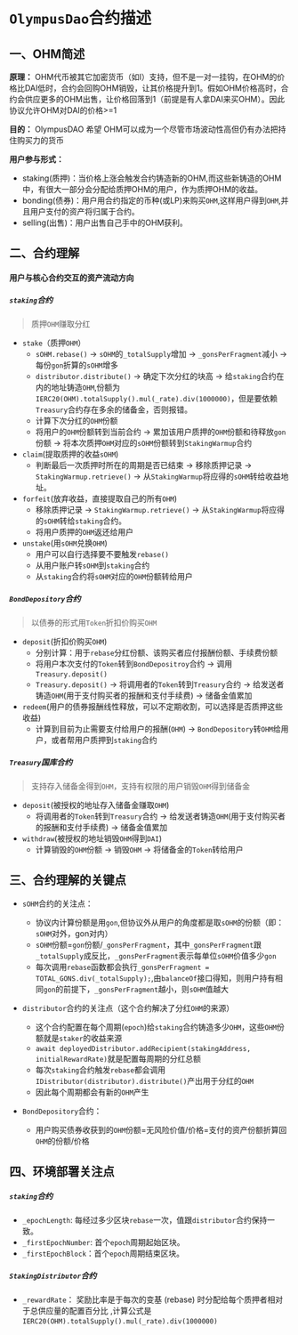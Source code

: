 # `OlympusDao`合约描述

## 一、OHM简述
**原理：** OHM代币被其它加密货币（如I）支持，但不是一对一挂钩，在OHM的价格比DAI低时，合约会回购OHM销毁，让其价格提升到1。假如OHM价格高时，合约会供应更多的OHM出售，让价格回落到1（前提是有人拿DAI来买OHM）。因此协议允许OHM对DAI的价格>=1

**目的：**  OlympusDAO 希望 OHM可以成为一个尽管市场波动性高但仍有办法把持住购买力的货币

**用户参与形式：** 

* staking(质押)：当价格上涨会触发合约铸造新的OHM,而这些新铸造的OHM中，有很大一部分会分配给质押OHM的用户，作为质押OHM的收益。
* bonding(债券)：用户用合约指定的币种(或LP)来购买`OHM`,这样用户得到`OHM`,并且用户支付的资产将归属于合约。
* selling(出售)：用户出售自己手中的OHM获利。

## 二、合约理解
#### 用户与核心合约交互的资产流动方向
##### `staking`合约
> 质押`OHM`赚取分红

* `stake`（质押`OHM`）
  -  `sOHM.rebase()` -> `sOHM`的`_totalSupply`增加  ->  `_gonsPerFragment`减小  ->  每份`gon`折算的`sOHM`增多
  - `distributor.distribute()` -> 确定下次分红的块高 -> 给`staking`合约在内的地址铸造`OHM`,份额为`IERC20(OHM).totalSupply().mul(_rate).div(1000000)`，但是要依赖`Treasury`合约存在多余的储备金，否则报错。
  - 计算下次分红的`OHM`份额
  - 将用户的`OHM`份额转到当前合约 -> 累加该用户质押的`OHM`份额和待释放`gon`份额 -> 将本次质押`OHM`对应的`sOHM`份额转到`StakingWarmup`合约
* `claim`(提取质押的收益`sOHM`)
  - 判断最后一次质押时所在的周期是否已结束 -> 移除质押记录 -> `StakingWarmup.retrieve()` ->  从`StakingWarmup`将应得的`sOHM`转给收益地址。
* `forfeit`(放弃收益，直接提取自己的所有`OHM`)
  - 移除质押记录 -> `StakingWarmup.retrieve()` ->  从`StakingWarmup`将应得的`sOHM`转给`staking`合约。
  - 将用户质押的`OHM`返还给用户
* `unstake`(用`sOHM`兑换`OHM`)
  - 用户可以自行选择要不要触发`rebase()`
  - 从用户账户转`sOHM`到`staking`合约
  - 从`staking`合约将`sOHM`对应的`OHM`份额转给用户
  
##### `BondDepository`合约
> 以债券的形式用`Token`折扣价购买`OHM`

* `deposit`(折扣价购买`OHM`)
  - 分别计算：用于`rebase`分红份额、该购买者应付报酬份额、手续费份额
  - 将用户本次支付的`Token`转到`BondDepositroy`合约 -> 调用`Treasury.deposit()`
  - `Treasury.deposit()` -> 将调用者的`Token`转到`Treasury`合约 -> 给发送者铸造`OHM`(用于支付购买者的报酬和支付手续费) -> 储备金值累加
* `redeem`(用户的债券报酬线性释放，可以不定期收割，可以选择是否质押这些收益)
  - 计算到目前为止需要支付给用户的报酬(`OHM`) -> `BondDepository`转`OHM`给用户，或者帮用户质押到`staking`合约

##### `Treasury`国库合约
> 支持存入储备金得到`OHM`，支持有权限的用户销毁`OHM`得到储备金

* `deposit`(被授权的地址存入储备金赚取`OHM`)
  - 将调用者的`Token`转到`Treasury`合约 -> 给发送者铸造`OHM`(用于支付购买者的报酬和支付手续费) -> 储备金值累加
* `withdraw`(被授权的地址销毁`OHM`得到`DAI`)
  - 计算销毁的`OHM`份额 -> 销毁`OHM` -> 将储备金的`Token`转给用户

## 三、合约理解的关键点

* `sOHM`合约的关注点：
  - 协议内计算份额是用`gon`,但协议外从用户的角度都是取`sOHM`的份额（即：`sOHM`对外，gon对内）
  - `sOHM`份额=`gon`份额/`_gonsPerFragment`，其中`_gonsPerFragment`跟`_totalSupply`成反比，`_gonsPerFragment`表示每单位`sOHM`价值多少`gon`
  - 每次调用`rebase`函数都会执行`_gonsPerFragment = TOTAL_GONS.div(_totalSupply);`,由`balanceOf`接口得知，则用户持有相同`gon`的前提下，`_gonsPerFragment`越小，则`sOHM`值越大
  
* `distributor`合约的关注点（这个合约解决了分红`OHM`的来源）
  - 这个合约配置在每个周期(`epoch`)给`staking`合约铸造多少`OHM`，这些`OHM`份额就是`staker`的收益来源
  - `await deployedDistributor.addRecipient(stakingAddress, initialRewardRate)`就是配置每周期的分红总额
  - 每次`staking`合约触发`rebase`都会调用`IDistributor(distributor).distribute()`产出用于分红的`OHM`
  - 因此每个周期都会有新的`OHM`产生
  
* `BondDepository`合约：
  - 用户购买债券收获到的`OHM`份额=无风险价值/价格=支付的资产份额折算回`OHM`的份额/价格
  

## 四、环境部署关注点
##### `staking`合约
* `_epochLength`: 每经过多少区块`rebase`一次，值跟`distributor`合约保持一致。
* `_firstEpochNumber`: 首个`epoch`周期起始区块。
* `_firstEpochBlock`：首个`epoch`周期结束区块。

##### `StakingDistributor`合约
* `_rewardRate`：  奖励比率是于每次的变基 (rebase) 时分配给每个质押者相对于总供应量的配置百分比 ,计算公式是`IERC20(OHM).totalSupply().mul(_rate).div(1000000)`
